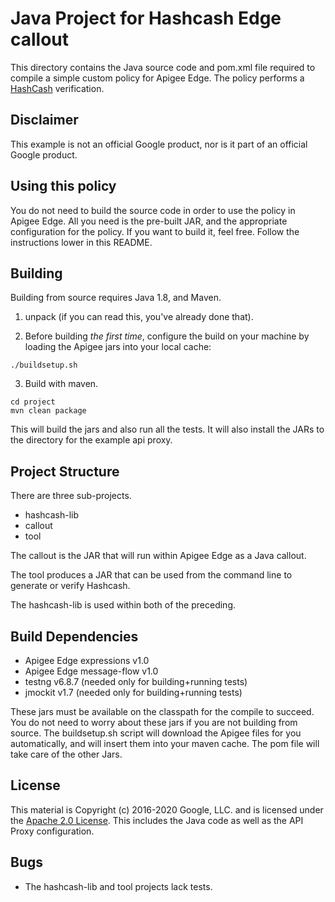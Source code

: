 # Java Project for Hashcash Edge callout

This directory contains the Java source code and pom.xml file required to
compile a simple custom policy for Apigee Edge. The policy performs a
[HashCash](http://www.hashcash.org/) verification.

## Disclaimer

This example is not an official Google product, nor is it part of an
official Google product.


## Using this policy

You do not need to build the source code in order to use the policy in Apigee Edge.
All you need is the pre-built JAR, and the appropriate configuration for the policy.
If you want to build it, feel free. Follow the instructions lower in this README.

## Building

Building from source requires Java 1.8, and Maven.

1. unpack (if you can read this, you've already done that).

2. Before building _the first time_, configure the build on your machine by loading the Apigee jars into your local cache:
  ```
  ./buildsetup.sh
  ```

3. Build with maven.
  ```
  cd project
  mvn clean package
  ```
  
  This will build the jars and also run all the tests. It will also install the
  JARs to the directory for the example api proxy.

## Project Structure

There are three sub-projects.

* hashcash-lib
* callout
* tool

The callout is the JAR that will run within Apigee Edge as a Java callout.

The tool produces a JAR that can be used from the command line to generate or
verify Hashcash.

The hashcash-lib is used within both of the preceding.


## Build Dependencies

- Apigee Edge expressions v1.0
- Apigee Edge message-flow v1.0
- testng v6.8.7 (needed only for building+running tests)
- jmockit v1.7 (needed only for building+running tests)

These jars must be available on the classpath for the compile to succeed. You do
not need to worry about these jars if you are not building from source. The
buildsetup.sh script will download the Apigee files for you automatically, and
will insert them into your maven cache. The pom file will take care of the other
Jars.


## License

This material is Copyright (c) 2016-2020 Google, LLC.  and is licensed under the
[Apache 2.0 License](LICENSE). This includes the Java code as well as the API
Proxy configuration.


## Bugs

* The hashcash-lib and tool projects lack tests.
